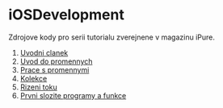 # iOSDevelopment

Zdrojove kody pro serii tutorialu zverejnene v magazinu iPure. 

1)  [Uvodni clanek](https://ipure.cz/archiv/navody/vyvoj-aplikaci-pro-ios-1-uvod-do-programovani/ "iPure")
2)  [Uvod do promennych](https://ipure.cz/archiv/navody/vyvoj-aplikaci-pro-ios-2-promenne/ "iPure")
3)  [Prace s promennymi](https://ipure.cz/archiv/navody/vyvoj-aplikaci-pro-ios-3-prace-s-promennymi/ "iPure")
4)  [Kolekce](https://ipure.cz/archiv/navody/vyvoj-pro-ios-4-kolekce/ "iPure")
5)  [Rizeni toku](https://ipure.cz/archiv/navody/vyvoj-aplikaci-pro-ios-5-rizeni-toku/ "iPure")
6)  [Prvni slozite programy a funkce](https://ipure.cz/archiv/navody/vyvoj-ios-aplikaci-6-prvni-slozite-programy-a-funkce// "iPure")
